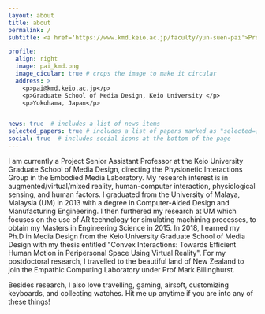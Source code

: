 ```yaml
---
layout: about
title: about
permalink: /
subtitle: <a href='https://www.kmd.keio.ac.jp/faculty/yun-suen-pai'>Project Senior Assistant Professor</a>.

profile:
  align: right
  image: pai_kmd.png
  image_cicular: true # crops the image to make it circular
  address: >
    <p>pai@kmd.keio.ac.jp</p>
    <p>Graduate School of Media Design, Keio University </p>
    <p>Yokohama, Japan</p>


news: true  # includes a list of news items
selected_papers: true # includes a list of papers marked as "selected={true}"
social: true  # includes social icons at the bottom of the page
---
```


I am currently a Project Senior Assistant Professor at the Keio University Graduate School of Media Design, directing the Physionetic Interactions Group in the Embodied Media Laboratory. My research interest is in augmented/virtual/mixed reality, human-computer interaction, physiological sensing, and human factors. I graduated from the University of Malaya, Malaysia (UM) in 2013 with a degree in Computer-Aided Design and Manufacturing Engineering. I then furthered my research at UM which focuses on the use of AR technology for simulating machining processes, to obtain my Masters in Engineering Science in 2015. In 2018, I earned my Ph.D in Media Design from the Keio University Graduate School of Media Design with my thesis entitled "Convex Interactions: Towards Efficient Human Motion in Peripersonal Space Using Virtual Reality". For my postdoctoral research, I travelled to the beautiful land of New Zealand to join the Empathic Computing Laboratory under Prof Mark Billinghurst.

Besides research, I also love travelling, gaming, airsoft, customizing keyboards, and collecting watches. Hit me up anytime if you are into any of these things!
